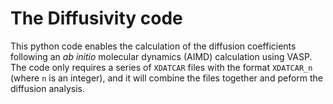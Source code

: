 # The Diffusivity code

This python code enables the calculation of the diffusion coefficients following an *ab initio* molecular dynamics (AIMD) calculation using VASP. The code only requires a series of `XDATCAR` files with the format `XDATCAR_n` (where `n` is an integer), and it will combine the files together and peform the diffusion analysis.

